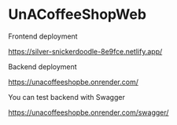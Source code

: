 # UnACoffeeShopWeb

Frontend deployment

https://silver-snickerdoodle-8e9fce.netlify.app/


Backend deployment

https://unacoffeeshopbe.onrender.com/



You can test backend with Swagger

https://unacoffeeshopbe.onrender.com/swagger/


